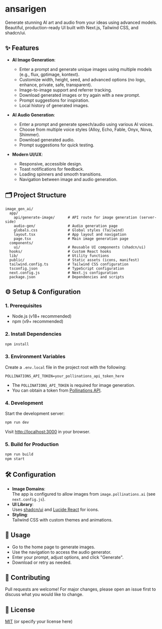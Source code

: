 # ansarigen

Generate stunning AI art and audio from your ideas using advanced models.  
Beautiful, production-ready UI built with Next.js, Tailwind CSS, and shadcn/ui.

## ✨ Features

- **AI Image Generation**:  
  - Enter a prompt and generate unique images using multiple models (e.g., flux, gptimage, kontext).
  - Customize width, height, seed, and advanced options (no logo, enhance, private, safe, transparent).
  - Image-to-image support and referrer tracking.
  - Download generated images or try again with a new prompt.
  - Prompt suggestions for inspiration.
  - Local history of generated images.

- **AI Audio Generation**:  
  - Enter a prompt and generate speech/audio using various AI voices.
  - Choose from multiple voice styles (Alloy, Echo, Fable, Onyx, Nova, Shimmer).
  - Download generated audio.
  - Prompt suggestions for quick testing.

- **Modern UI/UX**:  
  - Responsive, accessible design.
  - Toast notifications for feedback.
  - Loading spinners and smooth transitions.
  - Navigation between image and audio generation.

## 🗂️ Project Structure

```
image_gen_ai/
  app/
    api/generate-image/      # API route for image generation (server-side)
    audio-gen/               # Audio generation page
    globals.css              # Global styles (Tailwind)
    layout.tsx               # App layout and navigation
    page.tsx                 # Main image generation page
  components/
    ui/                      # Reusable UI components (shadcn/ui)
  hooks/                     # Custom React hooks
  lib/                       # Utility functions
  public/                    # Static assets (icons, manifest)
  tailwind.config.ts         # Tailwind CSS configuration
  tsconfig.json              # TypeScript configuration
  next.config.js             # Next.js configuration
  package.json               # Dependencies and scripts
```

## ⚙️ Setup & Configuration

### 1. Prerequisites

- Node.js (v18+ recommended)
- npm (v9+ recommended)

### 2. Install Dependencies

```bash
npm install
```

### 3. Environment Variables

Create a `.env.local` file in the project root with the following:

```
POLLINATIONS_API_TOKEN=your_pollinations_api_token_here
```

- The `POLLINATIONS_API_TOKEN` is required for image generation.  
- You can obtain a token from [Pollinations API](https://pollinations.ai/).

### 4. Development

Start the development server:

```bash
npm run dev
```

Visit [http://localhost:3000](http://localhost:3000) in your browser.

### 5. Build for Production

```bash
npm run build
npm start
```

## 🛠️ Configuration

- **Image Domains**:  
  The app is configured to allow images from `image.pollinations.ai` (see `next.config.js`).
- **UI Library**:  
  Uses [shadcn/ui](https://ui.shadcn.com/) and [Lucide React](https://lucide.dev/) for icons.
- **Styling**:  
  Tailwind CSS with custom themes and animations.

## 🚀 Usage

- Go to the home page to generate images.
- Use the navigation to access the audio generator.
- Enter your prompt, adjust options, and click "Generate".
- Download or retry as needed.

## 🤝 Contributing

Pull requests are welcome! For major changes, please open an issue first to discuss what you would like to change.

## 📄 License

[MIT](LICENSE) (or specify your license here)
